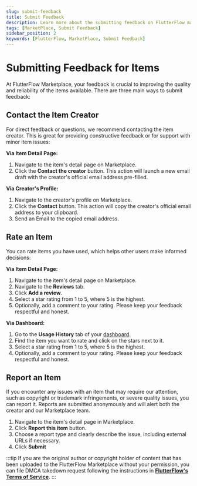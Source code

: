 ```yaml
---
slug: submit-feedback
title: Submit Feedback
description: Learn more about the submitting feedback on FlutterFlow marketplace items.
tags: [MarketPlace, Submit Feedback]
sidebar_position: 2
keywords: [FlutterFlow, MarketPlace, Submit Feedback]
---
```


# Submitting Feedback for Items

At FlutterFlow Marketplace, your feedback is crucial to improving the quality and reliability of the items available. There are three main ways to submit feedback:

## Contact the Item Creator

For direct feedback or questions, we recommend contacting the item creator. This is great for providing constructive feedback or for support with minor item issues:

**Via Item Detail Page:**

1. Navigate to the item's detail page on Marketplace.
2. Click the **Contact the creator** button. This action will launch a new email draft with the creator's official email address pre-filled.

**Via Creator's Profile:**

1. Navigate to the creator's profile on Marketplace.
2. Click the **Contact** button. This action will copy the creator's official email address to your clipboard.
3. Send an Email to the copied email address.

## Rate an Item

You can rate items you have used, which helps other users make informed decisions:

**Via Item Detail Page:**

1. Navigate to the item's detail page on Marketplace.
2. Navigate to the **Reviews** tab.
3. Click **Add a review**.
4. Select a star rating from 1 to 5, where 5 is the highest.
5. Optionally, add a comment to your rating. Please keep your feedback respectful and honest.

**Via Dashboard:**

1. Go to the **Usage History** tab of your [dashboard](https://marketplace.flutterflow.io/dashboard).
2. Find the item you want to rate and click on the stars next to it.
3. Select a star rating from 1 to 5, where 5 is the highest.
4. Optionally, add a comment to your rating. Please keep your feedback respectful and honest.

## Report an Item

If you encounter any issues with an item that may require our attention, such as copyright or trademark infringements, or severe quality issues, you can report it. Reports are submitted anonymously and will alert both the creator and our Marketplace team.

1. Navigate to the item's detail page in Marketplace.
2. Click **Report this item** button.
3. Choose a report type and clearly describe the issue, including external URLs if necessary.
4. Click **Submit**

:::tip
If you are the original author or copyright holder of content that has been uploaded to the FlutterFlow Marketplace without your permission, you can file DMCA takedown request following the instructions in [**FlutterFlow's Terms of Service**](https://flutterflow.io/tos).
:::
